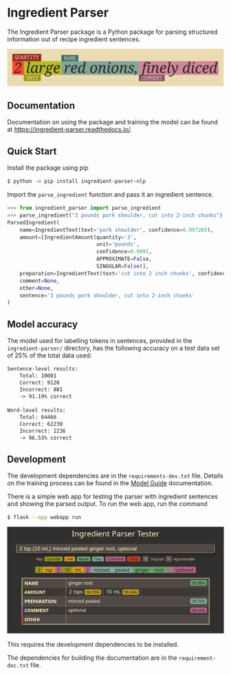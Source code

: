 # Ingredient Parser

The Ingredient Parser package is a Python package for parsing structured information out of recipe ingredient sentences.

![](docs/source/_static/logo.svg)

## Documentation

Documentation on using the package and training the model can be found at https://ingredient-parser.readthedocs.io/.

## Quick Start

Install the package using pip

```bash
$ python -m pip install ingredient-parser-nlp
```

Import the ```parse_ingredient``` function and pass it an ingredient sentence.

```python
>>> from ingredient_parser import parse_ingredient
>>> parse_ingredient("3 pounds pork shoulder, cut into 2-inch chunks")
ParsedIngredient(
    name=IngredientText(text='pork shoulder', confidence=0.997265), 
    amount=[IngredientAmount(quantity='3', 
                             unit='pounds', 
                             confidence=0.9991, 
                             APPROXIMATE=False, 
                             SINGULAR=False)], 
    preparation=IngredientText(text='cut into 2 inch chunks', confidence=0.986157),
    comment=None, 
    other=None, 
    sentence='3 pounds pork shoulder, cut into 2-inch chunks'
)
```

## Model accuracy

The model used for labelling tokens in sentences, provided in the ```ingredient-parser/``` directory, has the following accuracy on a test data set of 25% of the total  data used:

```
Sentence-level results:
	Total: 10001
	Correct: 9120
	Incorrect: 881
	-> 91.19% correct

Word-level results:
	Total: 64466
	Correct: 62230
	Incorrect: 2236
	-> 96.53% correct
```

## Development

The development dependencies are in the ```requirements-dev.txt``` file. Details on the training process can be found in the [Model Guide](https://ingredient-parser.readthedocs.io/en/latest/guide/index.html) documentation.

There is a simple web app for testing the parser with ingredient sentences and showing the parsed output. To run the web app, run the command

```bash
$ flask --app webapp run
```

![Screen shot of web app](docs/source/_static/app-screenshot.png)

This requires the development dependencies to be installed.

The dependencies for building the documentation are in the ```requirement-doc.txt``` file.

